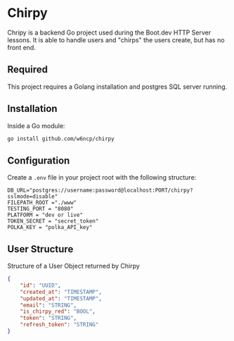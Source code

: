 # Chirpy
Chripy is a backend Go project used during the Boot.dev HTTP Server lessons. It is able to handle users and "chirps" the users create, but has no front end.

## Required

This project requires a Golang installation and postgres SQL server running.

## Installation

Inside a Go module:

```bash
go install github.com/w6ncp/chirpy
```

## Configuration

Create a `.env` file in your project root with the following structure:

```env
DB_URL="postgres://username:password@localhost:PORT/chirpy?sslmode=disable"
FILEPATH_ROOT ="./www"
TESTING_PORT = "8080"
PLATFORM = "dev or live"
TOKEN_SECRET = "secret_token"
POLKA_KEY = "polka_API_key"
```
## User Structure
Structure of a User Object returned by Chirpy
```json
{
    "id": "UUID",
    "created_at": "TIMESTAMP",
    "updated_at": "TIMESTAMP",
    "email": "STRING",
    "is_chirpy_red": "BOOL",
    "token": "STRING",
    "refresh_token": "STRING"
}
```

